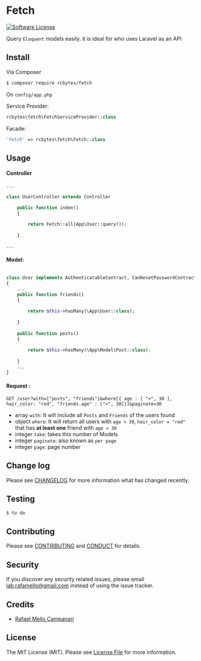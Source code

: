 # Fetch

[![Software License][ico-license]](LICENSE.md)

Query `Eloquent` models easily. it is ideal for who uses Laravel as an API

## Install

Via Composer

``` bash
$ composer require rcbytes/fetch
```

On `config/app.php` 

Service Provider:
```php 
rcbytes\fetch\FetchServiceProvider::class
```
Facade:
```php 
'Fetch' => rcbytes\fetch\Fetch::class
```

## Usage

#### Controller
``` php
...

class UserController extends Controller

	public function index()
	{
	    
  		return Fetch::all(App\User::query());
	
	}

...
```

#### Model:

```php

class User implements AuthenticatableContract, CanResetPasswordContract
{
    ...
    public function friends()
    {
    
    	return $this->hasMany(\App\User::class);
    	
    }
    
    public function posts()
    {
    
    	return $this->hasMany(\App\Model\Post::class);
    	
    }
    ...
}
```
#### Request :

```
GET /user?with=["posts", "friends"]&where[{ age : [ ">", 30 ], hair_color: "red", "friends.age" : ["<", 30]}]&paginate=30
```
- array `with`: It will include all `Posts` and `Friends` of the users found
- object `where`: It will return all users with `age > 30`, `hair_color = "red"` that has **at least one** friend with `age < 30` 
- integer `take`: takes this number of Models
- integer `paginate`: also known as `per page`
- integer `page`: page number

## Change log

Please see [CHANGELOG](CHANGELOG.md) for more information what has changed recently.

## Testing

``` bash
$ to do
```

## Contributing

Please see [CONTRIBUTING](CONTRIBUTING.md) and [CONDUCT](CONDUCT.md) for details.

## Security

If you discover any security related issues, please email lab.rafamello@gmail.com instead of using the issue tracker.

## Credits

- [Rafael Mello Campanari][link-author]

## License

The MIT License (MIT). Please see [License File](LICENSE.md) for more information.

[ico-version]: https://img.shields.io/packagist/v/rcbytes/fetch.svg?style=flat-square
[ico-license]: https://img.shields.io/badge/license-MIT-brightgreen.svg?style=flat-square
[ico-travis]: https://img.shields.io/travis/rcbytes/fetch/master.svg?style=flat-square
[ico-scrutinizer]: https://img.shields.io/scrutinizer/coverage/g/rcbytes/fetch.svg?style=flat-square
[ico-code-quality]: https://img.shields.io/scrutinizer/g/rcbytes/fetch.svg?style=flat-square
[ico-downloads]: https://img.shields.io/packagist/dt/rcbytes/fetch.svg?style=flat-square

[link-packagist]: https://packagist.org/packages/rcbytes/fetch
[link-travis]: https://travis-ci.org/rcbytes/fetch
[link-scrutinizer]: https://scrutinizer-ci.com/g/rcbytes/fetch/code-structure
[link-code-quality]: https://scrutinizer-ci.com/g/rcbytes/fetch
[link-downloads]: https://packagist.org/packages/rcbytes/fetch
[link-author]: https://github.com/rcbytes
[link-contributors]: ../../contributors
